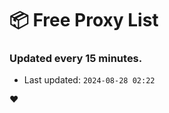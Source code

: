 # :package: Free Proxy List
### Updated every 15 minutes.

- Last updated: `2024-08-28 02:22`

:heart:
